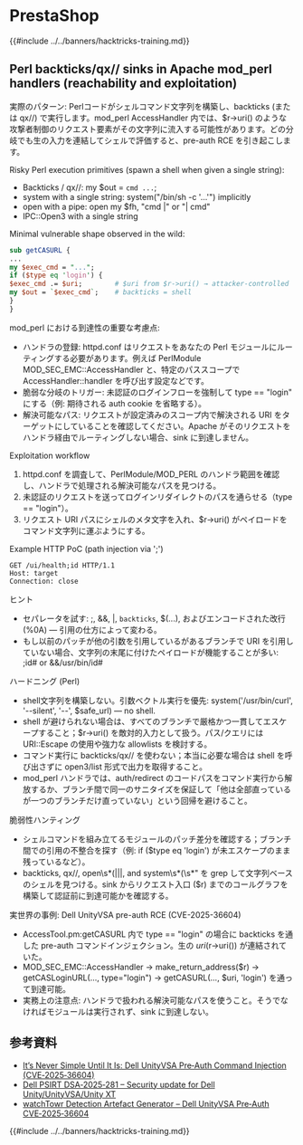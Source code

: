 # PrestaShop

{{#include ../../banners/hacktricks-training.md}}

## Perl backticks/qx// sinks in Apache mod_perl handlers (reachability and exploitation)

実際のパターン: Perlコードがシェルコマンド文字列を構築し、backticks (または qx//) で実行します。mod_perl AccessHandler 内では、$r->uri() のような攻撃者制御のリクエスト要素がその文字列に流入する可能性があります。どの分岐でも生の入力を連結してシェルで評価すると、pre-auth RCE を引き起こします。

Risky Perl execution primitives (spawn a shell when given a single string):
- Backticks / qx//: my $out = `cmd ...`;
- system with a single string: system("/bin/sh -c '...'") implicitly
- open with a pipe: open my $fh, "cmd |" or "| cmd"
- IPC::Open3 with a single string

Minimal vulnerable shape observed in the wild:
```perl
sub getCASURL {
...
my $exec_cmd = "...";
if ($type eq 'login') {
$exec_cmd .= $uri;        # $uri from $r->uri() → attacker-controlled
my $out = `$exec_cmd`;    # backticks = shell
}
}
```
mod_perl における到達性の重要な考慮点:
- ハンドラの登録: httpd.conf はリクエストをあなたの Perl モジュールにルーティングする必要があります。例えば PerlModule MOD_SEC_EMC::AccessHandler と、特定のパススコープで AccessHandler::handler を呼び出す設定などです。
- 脆弱な分岐のトリガー: 未認証のログインフローを強制して type == "login" にする（例: 期待される auth cookie を省略する）。
- 解決可能なパス: リクエストが設定済みのスコープ内で解決される URI をターゲットにしていることを確認してください。Apache がそのリクエストをハンドラ経由でルーティングしない場合、sink に到達しません。

Exploitation workflow
1) httpd.conf を調査して、PerlModule/MOD_PERL のハンドラ範囲を確認し、ハンドラで処理される解決可能なパスを見つける。
2) 未認証のリクエストを送ってログインリダイレクトのパスを通らせる（type == "login"）。
3) リクエスト URI パスにシェルのメタ文字を入れ、$r->uri() がペイロードをコマンド文字列に運ぶようにする。

Example HTTP PoC (path injection via ';')
```http
GET /ui/health;id HTTP/1.1
Host: target
Connection: close
```
ヒント
- セパレータを試す: ;, &&, |, `backticks`, $(...), およびエンコードされた改行 (%0A) — 引用の仕方によって変わる。
- もし以前のパッチが他の引数を引用しているがあるブランチで URI を引用していない場合、文字列の末尾に付けたペイロードが機能することが多い: ;id# or &&/usr/bin/id#

ハードニング (Perl)
- shell文字列を構築しない。引数ベクトル実行を優先: system('/usr/bin/curl', '--silent', '--', $safe_url) — no shell.
- shell が避けられない場合は、すべてのブランチで厳格かつ一貫してエスケープすること；$r->uri() を敵対的入力として扱う。パス/クエリには URI::Escape の使用や強力な allowlists を検討する。
- コマンド実行に backticks/qx// を使わない；本当に必要な場合は shell を呼び出さずに open3/list 形式で出力を取得すること。
- mod_perl ハンドラでは、auth/redirect のコードパスをコマンド実行から解放するか、ブランチ間で同一のサニタイズを保証して「他は全部直っているが一つのブランチだけ直っていない」という回帰を避けること。

脆弱性ハンティング
- シェルコマンドを組み立てるモジュールのパッチ差分を確認する；ブランチ間での引用の不整合を探す（例: if ($type eq 'login') が未エスケープのまま残っているなど）。
- backticks, qx//, open\s*\(|\||, and system\s*\(\s*" を grep して文字列ベースのシェルを見つける。sink からリクエスト入口 ($r) までのコールグラフを構築して認証前に到達可能かを確認する。

実世界の事例: Dell UnityVSA pre-auth RCE (CVE-2025-36604)
- AccessTool.pm:getCASURL 内で type == "login" の場合に backticks を通した pre-auth コマンドインジェクション。生の $uri ($r->uri()) が連結されていた。
- MOD_SEC_EMC::AccessHandler → make_return_address($r) → getCASLoginURL(..., type="login") → getCASURL(..., $uri, 'login') を通って到達可能。
- 実務上の注意点: ハンドラで扱われる解決可能なパスを使うこと。そうでなければモジュールは実行されず、sink に到達しない。

## 参考資料

- [It’s Never Simple Until It Is: Dell UnityVSA Pre‑Auth Command Injection (CVE‑2025‑36604)](https://labs.watchtowr.com/its-never-simple-until-it-is-dell-unityvsa-pre-auth-command-injection-cve-2025-36604/)
- [Dell PSIRT DSA‑2025‑281 – Security update for Dell Unity/UnityVSA/Unity XT](https://www.dell.com/support/kbdoc/en-uk/000350756/dsa-2025-281-security-update-for-dell-unity-dell-unityvsa-and-dell-unity-xt-security-update-for-multiple-vulnerabilities)
- [watchTowr Detection Artefact Generator – Dell UnityVSA Pre‑Auth CVE‑2025‑36604](https://github.com/watchtowrlabs/watchTowr-vs-Dell-UnityVSA-PreAuth-CVE-2025-36604)

{{#include ../../banners/hacktricks-training.md}}
